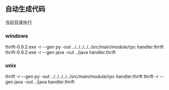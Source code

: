 ## 自动生成代码
当前目录执行

### windows
thrift-0.9.2.exe -r --gen py -out ../../../../../src/main/module/rpc handler.thrift 
thrift-0.9.2.exe -r --gen java -out ../java handler.thrift 

### unix
thrift -r --gen py -out ../../../../../src/main/module/rpc handler.thrift 
thrift -r --gen java -out ../java handler.thrift 



